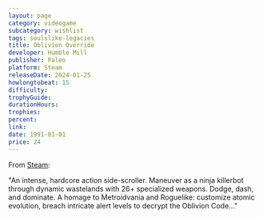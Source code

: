 ```yaml
---
layout: page
category: videogame
subcategory: wishlist
tags: soulslike-legacies
title: Oblivion Override
developer: Humble Mill
publisher: Paleo
platform: Steam
releaseDate: 2024-01-25
howlongtobeat: 15
difficulty:
trophyGuide:
durationHours:
trophies:
percent:
link:
date: 1991-01-01
price: 24
---
```


From [Steam](https://store.steampowered.com/app/1952370/Oblivion_Override/):

"An intense, hardcore action side-scroller. Maneuver as a ninja killerbot through dynamic wastelands with 26+ specialized weapons. Dodge, dash, and dominate. A homage to Metroidvania and Roguelike: customize atomic evolution, breach intricate alert levels to decrypt the Oblivion Code..."
